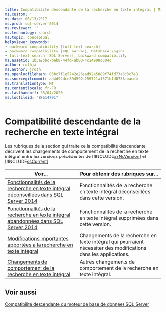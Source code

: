 ```yaml
---
title: Compatibilité descendante de la recherche en texte intégral | Microsoft Docs
ms.custom: ''
ms.date: 06/13/2017
ms.prod: sql-server-2014
ms.reviewer: ''
ms.technology: search
ms.topic: conceptual
helpviewer_keywords:
- backward compatibility [full-text search]
- backward compatibility [SQL Server], Database Engine
- full-text search [SQL Server], backward compatibility
ms.assetid: 1b5a9bbc-beb8-44fd-ab03-4c14908c604c
author: rothja
ms.author: jroth
ms.openlocfilehash: 03bc7f1e5742e26ead92a5889f74fd73a0d3c7e8
ms.sourcegitcommit: ad4d92dce894592a259721a1571b1d8736abacdb
ms.translationtype: MT
ms.contentlocale: fr-FR
ms.lasthandoff: 08/04/2020
ms.locfileid: "87614791"
---
```

# <a name="full-text-search-backward-compatibility"></a>Compatibilité descendante de la recherche en texte intégral
  Les rubriques de la section qui traite de la compatibilité descendante décrivent les changements de comportement de la recherche en texte intégral entre les versions précédentes de [!INCLUDE[ssNoVersion](../includes/ssnoversion-md.md)] et [!INCLUDE[ssCurrent](../includes/sscurrent-md.md)].  
  
|Voir...|Pour obtenir des rubriques sur...|  
|----------|-----------------------|  
|[Fonctionnalités de la recherche en texte intégral déconseillées dans SQL Server 2014](../relational-databases/search/deprecated-full-text-search-features-in-sql-server-2016.md)|Fonctionnalités de la recherche en texte intégral déconseillées dans cette version.|  
|[Fonctionnalités de la recherche en texte intégral abandonnées dans SQL Server 2014](../../2014/database-engine/discontinued-full-text-search-features-in-sql-server-2014.md)|Fonctionnalités de la recherche en texte intégral supprimées dans cette version.|  
|[Modifications importantes apportées à la recherche en texte intégral](breaking-changes-to-full-text-search.md)|Changements de la recherche en texte intégral qui pourraient nécessiter des modifications dans les applications.|  
|[Changements de comportement de la recherche en texte intégral](../../2014/database-engine/behavior-changes-to-full-text-search.md)|Autres changements de comportement de la recherche en texte intégral.|  
  
## <a name="see-also"></a>Voir aussi  
 [Compatibilité descendante du moteur de base de données SQL Server](sql-server-database-engine-backward-compatibility.md)  
  
  

